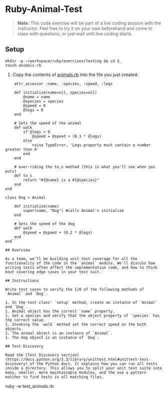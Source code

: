 # Ruby-Animal-Test
> **Note:** This code exercise will be part of a live coding session with the instructor. Feel free to try it on your own beforehand and come to class with questions, or just wait until live coding starts.

## Setup

```
mkdir -p ~/workspace/ruby/exercises/testing && cd $_
touch animals.rb
```

1. Copy the contents of [animals.rb](./assets/animals.rb) into the file you just created.
```class Animal
    attr_accessor :name, :species, :speed, :legs

    def initialize(name=nil, species=nil)
        @name = name
        @species = species
        @speed = 0
        @legs = 0
    end

    # Sets the speed of the animal
    def walk
        if @legs > 0
            @speed = @speed + (0.1 * @legs)
        else
            raise TypeError, 'Legs property must contain a number greater than 0'
        end
    end

    # over-riding the to_s method (this is what you'll see when you puts)
    def to_s
        return "#{@name} is a #{@species}"
    end
end

class Dog < Animal
    
    def initialize(name)
        super(name, "Dog") #calls Animal's initialize
    end
    
    # Sets the speed of the dog
    def walk
        @speed = @speed + (0.2 * @legs)
    end
end```

## Overview

As a team, we'll be building unit test coverage for all the functionality of the code in the `animal` module. We'll discuss how writing tests often affect the implementation code, and how to think bout covering edge cases in your test suit.

## Instructions

Write test cases to verify the I/O of the following methods of `Animal` and `Dog`.

1. In the test class' `setup` method, create an instance of `Animal` and `Dog`.
1. Animal object has the correct `name` property.
1. Set a species and verify that the object property of `species` has the correct value.
1. Invoking the `walk` method set the correct speed on the both objects.
1. The animal object is an instance of `Animal`.
1. The dog object is an instance of `Dog`.

## Test Discovery

Read the [Test Discovery section](https://docs.python.org/3.3/library/unittest.html#unittest-test-discovery) of the Python docs. It explains how you can run all tests inside a directory. This allows you to split your unit test suite into many, smaller, more maintainable modules, and the use a pattern matcher to find tests in all matching files.

```
ruby -w test_animals.rb
```
